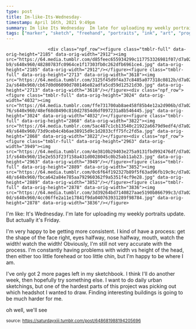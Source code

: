 ```yaml
---
type: post
title: Im-like-Its-Wednesday-
timestamp: April 16th, 2021 9:49pm
summary: Im like Its Wednesday  Im late for uploading my weekly portraits update  But actually its FridayppIm very happy to be getting more consisIve only got 2 more pages left in my sketchbook  I think Ill do another week then hopefully try something else  I want to do daily urban sketchingoh well well see
tags: ["marker", "sketch", "freehand", "portraits", "ink", "art", "progress"]
---
```


                    <div class="npf_row"><figure class="tmblr-full" data-orig-height="2185" data-orig-width="2912"><img src="https://64.media.tumblr.com/d85feec655934299c117753326981f07/d7a02325e9927097-b9/s640x960/48280783fc0964ce1f17303fb0c262dfb6961ce4.jpg" data-orig-height="2185" data-orig-width="2912"/></figure><figure class="tmblr-full" data-orig-height="2713" data-orig-width="3618"><img src="https://64.media.tumblr.com/3125f45d9f4a37c8485a077318c0812b/d7a02325e9927097-2a/s640x960/cb67d0d06090d780146e82adfa5cd59d12521d30.jpg" data-orig-height="2713" data-orig-width="3618"/></figure><div class="npf_row"><figure class="tmblr-full" data-orig-height="3024" data-orig-width="4032"><img src="https://64.media.tumblr.com/ffe731700ab8ae458f85b4e12a2d906b/d7a02325e9927097-76/s640x960/48ef68d8490c810d27854d6df097231a8b546445.jpg" data-orig-height="3024" data-orig-width="4032"/></figure><figure class="tmblr-full" data-orig-height="2868" data-orig-width="3822"><img src="https://64.media.tumblr.com/5ac487c1cb13540c21922a6679d9edf4/d7a02325e9927097-49/s640x960/73d9ceb4c4b6ae38915d9c1d2033cff75fc2fd5a.jpg" data-orig-height="2868" data-orig-width="3822"/></figure><div class="npf_row"><figure class="tmblr-full" data-orig-height="2963" data-orig-width="3949"><img src="https://64.media.tumblr.com/4e3810b29403e275a9131fbd992476df/d7a02325e9927097-1f/s640x960/15e2e553f23f158a431d0028045c0b25ab11ab23.jpg" data-orig-height="2963" data-orig-width="3949"/></figure><figure class="tmblr-full" data-orig-height="2889" data-orig-width="3852"><img src="https://64.media.tumblr.com/0c6f64f192327b89f5f63ad96fb19c9c/d7a02325e9927097-40/s640x960/fbca642a84e785aa792960362f9a5351f4cf9e28.jpg" data-orig-height="2889" data-orig-width="3852"/></figure><figure class="tmblr-full" data-orig-height="2878" data-orig-width="3836"><img src="https://64.media.tumblr.com/3d39264bd7140827aae5190b866799c3/d7a02325e9927097-0d/s640x960/4cc06ffe2a11e17841f9da040763931289f98784.jpg" data-orig-height="2878" data-orig-width="3836"/></figure>
I'm like: It's Wednesday.  I'm late for uploading my weekly portraits update.  But actually it's Friday.

I'm very happy to be getting more consistent.  I kind of have a process: get the shape of the face right, eyes halfway, nose halfway, mouth, watch the width! watch the width!  Obviously, I'm still not very accurate with the process.  I'm constantly having problems with width vs height of the head, then either too little forehead or too little chin, but I'm happy to be where I am. 

I've only got 2 more pages left in my sketchbook.  I think I'll do another week, then hopefully try something else.  I want to do daily urban sketchings, but one of the hardest parts of this project was picking out which headshot I wanted to draw.  Finding interesting buildings is going to be much harder for me.

oh well, we'll see

                
                
                
                
                
                
                                
<small>source: https://saturdayxiii.tumblr.com/post/648681988194205696</small>